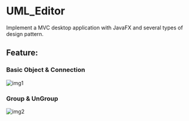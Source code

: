 # UML_Editor

Implement a MVC desktop application with JavaFX and several types of design pattern.

## Feature:

### Basic Object & Connection
![img1](https://i.imgur.com/JSC9PAI.png)

### Group & UnGroup
![img2](https://i.imgur.com/HJ7U4U4.png)
